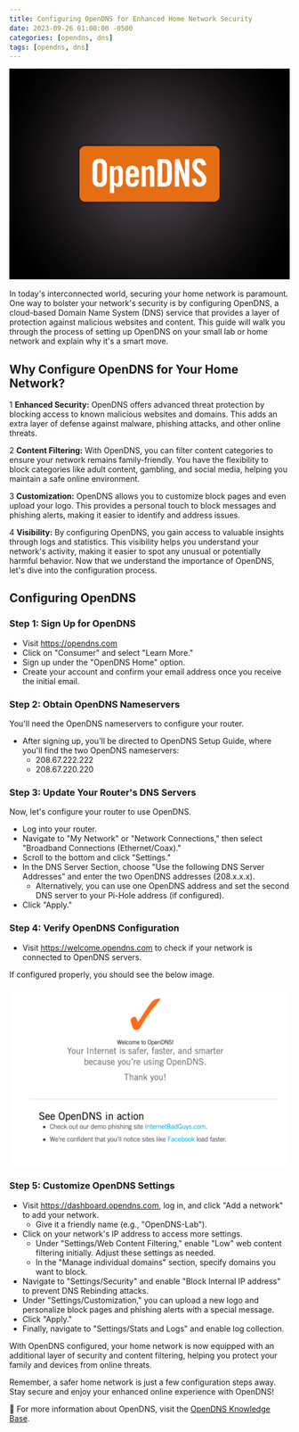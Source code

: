```yaml
---
title: Configuring OpenDNS for Enhanced Home Network Security
date: 2023-09-26 01:00:00 -0500
categories: [opendns, dns]
tags: [opendns, dns]
---
```


![Configuring OpenDNS for Enhanced Home Network Security](/assets/img/posts/2023/opendns_configuration/opendns_configuration.png)


In today's interconnected world, securing your home network is paramount. One way to bolster your network's security is by configuring OpenDNS, a cloud-based Domain Name System (DNS) service that provides a layer of protection against malicious websites and content. This guide will walk you through the process of setting up OpenDNS on your small lab or home network and explain why it's a smart move.


## Why Configure OpenDNS for Your Home Network?

1 **Enhanced Security:** OpenDNS offers advanced threat protection by blocking access to known malicious websites and domains. This adds an extra layer of defense against malware, phishing attacks, and other online threats.

2 **Content Filtering:** With OpenDNS, you can filter content categories to ensure your network remains family-friendly. You have the flexibility to block categories like adult content, gambling, and social media, helping you maintain a safe online environment.

3 **Customization:** OpenDNS allows you to customize block pages and even upload your logo. This provides a personal touch to block messages and phishing alerts, making it easier to identify and address issues.

4 **Visibility:** By configuring OpenDNS, you gain access to valuable insights through logs and statistics. This visibility helps you understand your network's activity, making it easier to spot any unusual or potentially harmful behavior.
Now that we understand the importance of OpenDNS, let's dive into the configuration process.


## Configuring OpenDNS

### Step 1: Sign Up for OpenDNS

- Visit <https://opendns.com> 
- Click on "Consumer" and select "Learn More."
- Sign up under the "OpenDNS Home" option.
- Create your account and confirm your email address once you receive the initial email.

### Step 2: Obtain OpenDNS Nameservers

You'll need the OpenDNS nameservers to configure your router.

- After signing up, you'll be directed to OpenDNS Setup Guide, where you'll find the two OpenDNS nameservers:
    - 208.67.222.222
    - 208.67.220.220

### Step 3: Update Your Router's DNS Servers

Now, let's configure your router to use OpenDNS.

- Log into your router.
- Navigate to "My Network" or "Network Connections," then select "Broadband Connections (Ethernet/Coax)."
- Scroll to the bottom and click "Settings."
- In the DNS Server Section, choose "Use the following DNS Server Addresses" and enter the two OpenDNS addresses (208.x.x.x).
    - Alternatively, you can use one OpenDNS address and set the second DNS server to your Pi-Hole address (if configured).
- Click "Apply."

### Step 4: Verify OpenDNS Configuration

- Visit <https://welcome.opendns.com> to check if your network is connected to OpenDNS servers.

If configured properly, you should see the below image.

![Configuring OpenDNS for Enhanced Home Network Security](/assets/img/posts/2023/opendns_configuration/opendns_configuration2.png)


### Step 5: Customize OpenDNS Settings

- Visit <https://dashboard.opendns.com>, log in, and click "Add a network" to add your network.
    - Give it a friendly name (e.g., "OpenDNS-Lab").
- Click on your network's IP address to access more settings.
    - Under "Settings/Web Content Filtering," enable "Low" web content filtering initially. Adjust these settings as needed.
    - In the "Manage individual domains" section, specify domains you want to block.
- Navigate to "Settings/Security" and enable "Block Internal IP address" to prevent DNS Rebinding attacks.
- Under "Settings/Customization," you can upload a new logo and personalize block pages and phishing alerts with a special message.
- Click "Apply."
- Finally, navigate to "Settings/Stats and Logs" and enable log collection.

With OpenDNS configured, your home network is now equipped with an additional layer of security and content filtering, helping you protect your family and devices from online threats.

Remember, a safer home network is just a few configuration steps away. Stay secure and enjoy your enhanced online experience with OpenDNS!


📝 For more information about OpenDNS, visit the [OpenDNS Knowledge Base](https://support.opendns.com/hc/en-us/categories/204012807-OpenDNS-Knowledge-Base).












